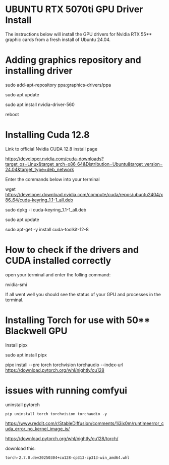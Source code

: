 # UBUNTU RTX 5070ti GPU Driver Install

The instructions below will install the GPU drivers for Nvidia RTX 55** graphic cards from a fresh install of Ubuntu 24.04.

# Adding graphics repository and installing driver

sudo add-apt-repository ppa:graphics-drivers/ppa

sudo apt update 

sudo apt install nvidia-driver-560

reboot

# Installing Cuda 12.8

Link to official Nvidia CUDA 12.8 install page

https://developer.nvidia.com/cuda-downloads?target_os=Linux&target_arch=x86_64&Distribution=Ubuntu&target_version=24.04&target_type=deb_network

Enter the commands below into your terminal

wget https://developer.download.nvidia.com/compute/cuda/repos/ubuntu2404/x86_64/cuda-keyring_1.1-1_all.deb

sudo dpkg -i cuda-keyring_1.1-1_all.deb

sudo apt update

sudo apt-get -y install cuda-toolkit-12-8

# How to check if the drivers and CUDA installed correctly

open your terminal and enter the folling command:

nvidia-smi

If all went well you should see the status of your GPU and processes in the terminal.

# Installing Torch for use with 50** Blackwell GPU

Install pipx

sudo apt install pipx

pipx install --pre torch torchvision torchaudio --index-url https://download.pytorch.org/whl/nightly/cu128


# issues with running comfyui

uninstall pytorch

    pip uninstall torch torchvision torchaudio -y


https://www.reddit.com/r/StableDiffusion/comments/1j3ix0m/runtimeerror_cuda_error_no_kernel_image_is/

https://download.pytorch.org/whl/nightly/cu128/torch/

download this:

    torch-2.7.0.dev20250304+cu128-cp313-cp313-win_amd64.whl
